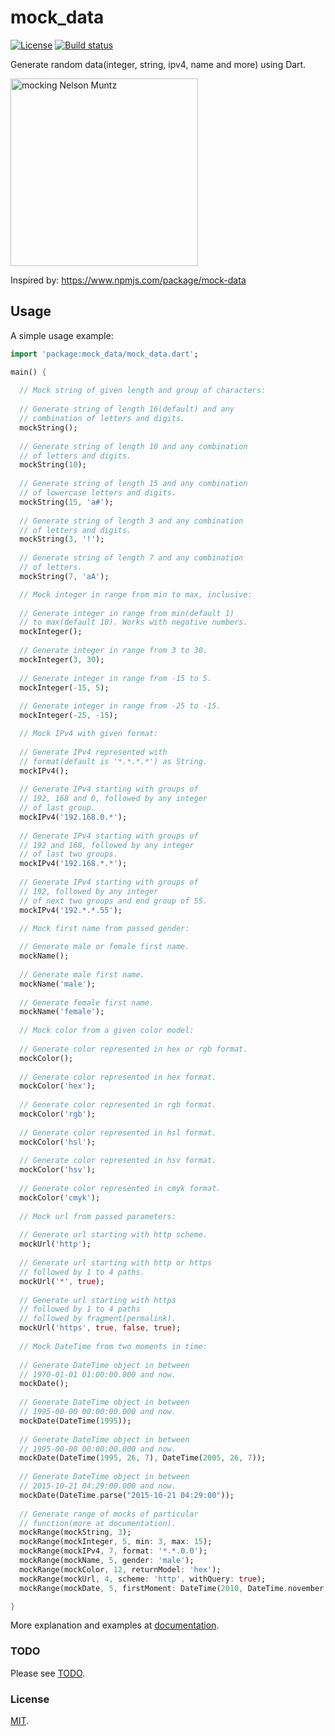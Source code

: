 # mock_data


[![License](https://img.shields.io/github/license/PinkFrojd/mock_data.svg)](https://github.com/PinkFrojd/mock_data/blob/master/LICENSE.txt)
[![Build status](https://travis-ci.org/PinkFrojd/mock_data.svg?branch=master)](https://travis-ci.org/PinkFrojd/mock_data)

Generate random data(integer, string, ipv4, name and more) using Dart.

<img width="300" src="https://c512911.ssl.cf3.rackcdn.com/Moq2/mock.gif" alt="mocking Nelson Muntz" />

Inspired by: https://www.npmjs.com/package/mock-data


## Usage

A simple usage example:

```dart
import 'package:mock_data/mock_data.dart';

main() {
  
  // Mock string of given length and group of characters:
  
  // Generate string of length 16(default) and any 
  // combination of letters and digits.
  mockString();
  
  // Generate string of length 10 and any combination
  // of letters and digits.
  mockString(10);
  
  // Generate string of length 15 and any combination
  // of lowercase letters and digits.
  mockString(15, 'a#');
  
  // Generate string of length 3 and any combination
  // of letters and digits.
  mockString(3, '!');
  
  // Generate string of length 7 and any combination
  // of letters.
  mockString(7, 'aA');

  // Mock integer in range from min to max, inclusive:
  
  // Generate integer in range from min(default 1)
  // to max(default 10). Works with negative numbers.
  mockInteger();
  
  // Generate integer in range from 3 to 30.
  mockInteger(3, 30);
  
  // Generate integer in range from -15 to 5.
  mockInteger(-15, 5);
  
  // Generate integer in range from -25 to -15.
  mockInteger(-25, -15);

  // Mock IPv4 with given format:
  
  // Generate IPv4 represented with
  // format(default is '*.*.*.*') as String. 
  mockIPv4();
  
  // Generate IPv4 starting with groups of
  // 192, 168 and 0, followed by any integer
  // of last group.
  mockIPv4('192.168.0.*');
  
  // Generate IPv4 starting with groups of
  // 192 and 168, followed by any integer
  // of last two groups.
  mockIPv4('192.168.*.*');
  
  // Generate IPv4 starting with groups of
  // 192, followed by any integer
  // of next two groups and end group of 55.
  mockIPv4('192.*.*.55');

  // Mock first name from passed gender:
  
  // Generate male or female first name. 
  mockName();
  
  // Generate male first name. 
  mockName('male');
  
  // Generate female first name. 
  mockName('female');
  
  // Mock color from a given color model:
  
  // Generate color represented in hex or rgb format.
  mockColor(); 
  
  // Generate color represented in hex format.
  mockColor('hex');
  
  // Generate color represented in rgb format.
  mockColor('rgb');
  
  // Generate color represented in hsl format.
  mockColor('hsl');
  
  // Generate color represented in hsv format.
  mockColor('hsv');
  
  // Generate color represented in cmyk format.
  mockColor('cmyk');
  
  // Mock url from passed parameters:
  
  // Generate url starting with http scheme.
  mockUrl('http');
  
  // Generate url starting with http or https
  // followed by 1 to 4 paths.
  mockUrl('*', true);
  
  // Generate url starting with https
  // followed by 1 to 4 paths
  // followed by fragment(permalink).
  mockUrl('https', true, false, true);
  
  // Mock DateTime from two moments in time:
    
  // Generate DateTime object in between
  // 1970-01-01 01:00:00.000 and now.
  mockDate();
  
  // Generate DateTime object in between
  // 1995-00-00 00:00:00.000 and now.
  mockDate(DateTime(1995));
  
  // Generate DateTime object in between
  // 1995-00-00 00:00:00.000 and now.
  mockDate(DateTime(1995, 26, 7), DateTime(2005, 26, 7));
  
  // Generate DateTime object in between
  // 2015-10-21 04:29:00.000 and now.
  mockDate(DateTime.parse("2015-10-21 04:29:00"));
  
  // Generate range of mocks of particular
  // function(more at documentation).
  mockRange(mockString, 3);
  mockRange(mockInteger, 5, min: 3, max: 15);
  mockRange(mockIPv4, 7, format: '*.*.0.0');
  mockRange(mockName, 5, gender: 'male');
  mockRange(mockColor, 12, returnModel: 'hex');
  mockRange(mockUrl, 4, scheme: 'http', withQuery: true);
  mockRange(mockDate, 5, firstMoment: DateTime(2010, DateTime.november, 2));

}
```

More explanation and examples at [documentation][].

### TODO
Please see [TODO][].

### License
[MIT][].

[TODO]: https://github.com/PinkFrojd/mock_data/blob/master/TODO.md
[MIT]: https://github.com/PinkFrojd/mock_data/blob/master/LICENSE.txt
[documentation]: https://pub.dartlang.org/documentation/mock_data/latest/
